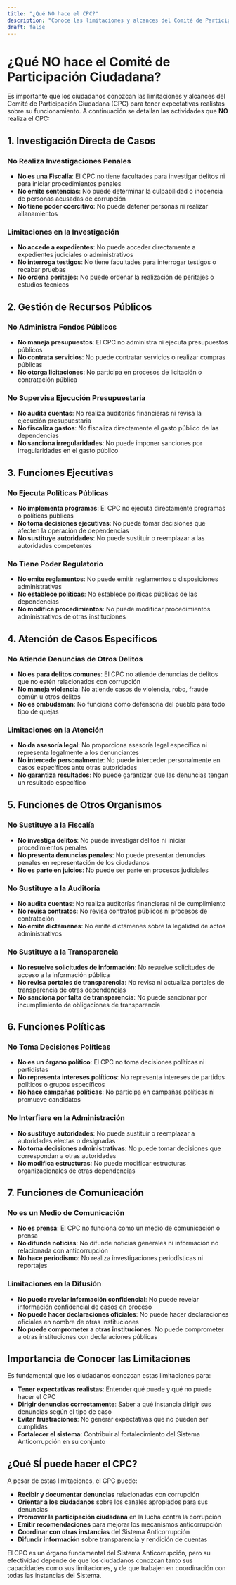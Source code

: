```yaml
---
title: "¿Qué NO hace el CPC?"
description: "Conoce las limitaciones y alcances del Comité de Participación Ciudadana"
draft: false
---
```


# ¿Qué NO hace el Comité de Participación Ciudadana?

Es importante que los ciudadanos conozcan las limitaciones y alcances del Comité de Participación Ciudadana (CPC) para tener expectativas realistas sobre su funcionamiento. A continuación se detallan las actividades que **NO** realiza el CPC:

## 1. Investigación Directa de Casos

### No Realiza Investigaciones Penales
- **No es una Fiscalía**: El CPC no tiene facultades para investigar delitos ni para iniciar procedimientos penales
- **No emite sentencias**: No puede determinar la culpabilidad o inocencia de personas acusadas de corrupción
- **No tiene poder coercitivo**: No puede detener personas ni realizar allanamientos

### Limitaciones en la Investigación
- **No accede a expedientes**: No puede acceder directamente a expedientes judiciales o administrativos
- **No interroga testigos**: No tiene facultades para interrogar testigos o recabar pruebas
- **No ordena peritajes**: No puede ordenar la realización de peritajes o estudios técnicos

## 2. Gestión de Recursos Públicos

### No Administra Fondos Públicos
- **No maneja presupuestos**: El CPC no administra ni ejecuta presupuestos públicos
- **No contrata servicios**: No puede contratar servicios o realizar compras públicas
- **No otorga licitaciones**: No participa en procesos de licitación o contratación pública

### No Supervisa Ejecución Presupuestaria
- **No audita cuentas**: No realiza auditorías financieras ni revisa la ejecución presupuestaria
- **No fiscaliza gastos**: No fiscaliza directamente el gasto público de las dependencias
- **No sanciona irregularidades**: No puede imponer sanciones por irregularidades en el gasto público

## 3. Funciones Ejecutivas

### No Ejecuta Políticas Públicas
- **No implementa programas**: El CPC no ejecuta directamente programas o políticas públicas
- **No toma decisiones ejecutivas**: No puede tomar decisiones que afecten la operación de dependencias
- **No sustituye autoridades**: No puede sustituir o reemplazar a las autoridades competentes

### No Tiene Poder Regulatorio
- **No emite reglamentos**: No puede emitir reglamentos o disposiciones administrativas
- **No establece políticas**: No establece políticas públicas de las dependencias
- **No modifica procedimientos**: No puede modificar procedimientos administrativos de otras instituciones

## 4. Atención de Casos Específicos

### No Atiende Denuncias de Otros Delitos
- **No es para delitos comunes**: El CPC no atiende denuncias de delitos que no estén relacionados con corrupción
- **No maneja violencia**: No atiende casos de violencia, robo, fraude común u otros delitos
- **No es ombudsman**: No funciona como defensoría del pueblo para todo tipo de quejas

### Limitaciones en la Atención
- **No da asesoría legal**: No proporciona asesoría legal específica ni representa legalmente a los denunciantes
- **No intercede personalmente**: No puede interceder personalmente en casos específicos ante otras autoridades
- **No garantiza resultados**: No puede garantizar que las denuncias tengan un resultado específico

## 5. Funciones de Otros Organismos

### No Sustituye a la Fiscalía
- **No investiga delitos**: No puede investigar delitos ni iniciar procedimientos penales
- **No presenta denuncias penales**: No puede presentar denuncias penales en representación de los ciudadanos
- **No es parte en juicios**: No puede ser parte en procesos judiciales

### No Sustituye a la Auditoría
- **No audita cuentas**: No realiza auditorías financieras ni de cumplimiento
- **No revisa contratos**: No revisa contratos públicos ni procesos de contratación
- **No emite dictámenes**: No emite dictámenes sobre la legalidad de actos administrativos

### No Sustituye a la Transparencia
- **No resuelve solicitudes de información**: No resuelve solicitudes de acceso a la información pública
- **No revisa portales de transparencia**: No revisa ni actualiza portales de transparencia de otras dependencias
- **No sanciona por falta de transparencia**: No puede sancionar por incumplimiento de obligaciones de transparencia

## 6. Funciones Políticas

### No Toma Decisiones Políticas
- **No es un órgano político**: El CPC no toma decisiones políticas ni partidistas
- **No representa intereses políticos**: No representa intereses de partidos políticos o grupos específicos
- **No hace campañas políticas**: No participa en campañas políticas ni promueve candidatos

### No Interfiere en la Administración
- **No sustituye autoridades**: No puede sustituir o reemplazar a autoridades electas o designadas
- **No toma decisiones administrativas**: No puede tomar decisiones que correspondan a otras autoridades
- **No modifica estructuras**: No puede modificar estructuras organizacionales de otras dependencias

## 7. Funciones de Comunicación

### No es un Medio de Comunicación
- **No es prensa**: El CPC no funciona como un medio de comunicación o prensa
- **No difunde noticias**: No difunde noticias generales ni información no relacionada con anticorrupción
- **No hace periodismo**: No realiza investigaciones periodísticas ni reportajes

### Limitaciones en la Difusión
- **No puede revelar información confidencial**: No puede revelar información confidencial de casos en proceso
- **No puede hacer declaraciones oficiales**: No puede hacer declaraciones oficiales en nombre de otras instituciones
- **No puede comprometer a otras instituciones**: No puede comprometer a otras instituciones con declaraciones públicas

## Importancia de Conocer las Limitaciones

Es fundamental que los ciudadanos conozcan estas limitaciones para:

- **Tener expectativas realistas**: Entender qué puede y qué no puede hacer el CPC
- **Dirigir denuncias correctamente**: Saber a qué instancia dirigir sus denuncias según el tipo de caso
- **Evitar frustraciones**: No generar expectativas que no pueden ser cumplidas
- **Fortalecer el sistema**: Contribuir al fortalecimiento del Sistema Anticorrupción en su conjunto

## ¿Qué SÍ puede hacer el CPC?

A pesar de estas limitaciones, el CPC puede:

- **Recibir y documentar denuncias** relacionadas con corrupción
- **Orientar a los ciudadanos** sobre los canales apropiados para sus denuncias
- **Promover la participación ciudadana** en la lucha contra la corrupción
- **Emitir recomendaciones** para mejorar los mecanismos anticorrupción
- **Coordinar con otras instancias** del Sistema Anticorrupción
- **Difundir información** sobre transparencia y rendición de cuentas

El CPC es un órgano fundamental del Sistema Anticorrupción, pero su efectividad depende de que los ciudadanos conozcan tanto sus capacidades como sus limitaciones, y de que trabajen en coordinación con todas las instancias del Sistema. 